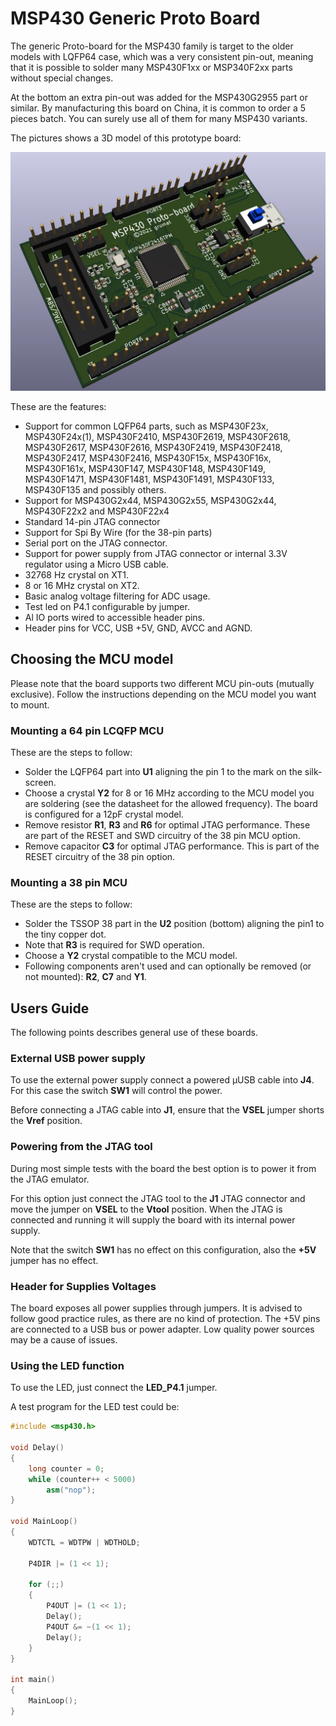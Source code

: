 # MSP430 Generic Proto Board #

The generic Proto-board for the MSP430 family is target to the older models with LQFP64
case, which was a very consistent pin-out, meaning that it is possible to solder many
MSP430F1xx or MSP340F2xx parts without special changes.

At the bottom an extra pin-out was added for the MSP430G2955 part or similar. By 
manufacturing this board on China, it is common to order a 5 pieces batch. You can
surely use all of them for many MSP430 variants.

The pictures shows a 3D model of this prototype board:

![MSP_Proto.png](images/MSP_Proto.png)

These are the features:
- Support for common LQFP64 parts, such as MSP430F23x, MSP430F24x(1), MSP430F2410, 
MSP430F2619, MSP430F2618, MSP430F2617, MSP430F2616, MSP430F2419, MSP430F2418, 
MSP430F2417, MSP430F2416, MSP430F15x, MSP430F16x, MSP430F161x, MSP430F147, MSP430F148, 
MSP430F149, MSP430F1471, MSP430F1481, MSP430F1491, MSP430F133, MSP430F135 and possibly
others.
- Support for MSP430G2x44, MSP430G2x55, MSP430G2x44, MSP430F22x2 and MSP430F22x4
- Standard 14-pin JTAG connector
- Support for Spi By Wire (for the 38-pin parts)
- Serial port on the JTAG connector.
- Support for power supply from JTAG connector or internal 3.3V regulator using a Micro 
USB cable.
- 32768 Hz crystal on XT1.
- 8 or 16 MHz crystal on XT2.
- Basic analog voltage filtering for ADC usage.
- Test led on P4.1 configurable by jumper.
- Al IO ports wired to accessible header pins.
- Header pins for VCC, USB +5V, GND, AVCC and AGND.

## Choosing the MCU model

Please note that the board supports two different MCU pin-outs (mutually exclusive).
Follow the instructions depending on the MCU model you want to mount.

### Mounting a 64 pin LCQFP MCU

These are the steps to follow:
- Solder the LQFP64 part into **U1** aligning the pin 1 to the mark on the silk-screen.
- Choose a crystal **Y2** for 8 or 16 MHz according to the MCU model you are soldering (see the datasheet for the allowed frequency). The board is configured for a 12pF 
crystal model.
- Remove resistor **R1**, **R3** and **R6** for optimal JTAG performance. These are part of the RESET and SWD circuitry of the 38 pin MCU option.
- Remove capacitor **C3** for optimal JTAG performance. This is part of the RESET circuitry of the 38 pin option.

### Mounting a 38 pin MCU

These are the steps to follow:
- Solder the TSSOP 38 part in the **U2** position (bottom) aligning the pin1 to the 
tiny copper dot.
- Note that **R3** is required for SWD operation.
- Choose a **Y2** crystal compatible to the MCU model.
- Following components aren't used and can optionally be removed (or not mounted):
**R2**, **C7** and **Y1**.

## Users Guide

The following points describes general use of these boards.

### External USB power supply

To use the external power supply connect a powered µUSB cable into **J4**. For this 
case the switch **SW1** will control the power.

Before connecting a JTAG cable into **J1**, ensure that the **VSEL** jumper shorts 
the **Vref** position.

### Powering from the JTAG tool

During most simple tests with the board the best option is to power it from the
JTAG emulator.

For this option just connect the JTAG tool to the **J1** JTAG connector and move 
the jumper on **VSEL** to the **Vtool** position. When the JTAG is connected and
running it will supply the board with its internal power supply.

Note that the switch **SW1** has no effect on this configuration, also the 
**+5V** jumper has no effect.

### Header for Supplies Voltages

The board exposes all power supplies through jumpers. It is advised to follow
good practice rules, as there are no kind of protection. The +5V pins are 
connected to a USB bus or power adapter. Low quality power sources may be 
a cause of issues.

### Using the LED function

To use the LED, just connect the **LED_P4.1** jumper.

A test program for the LED test could be:

```cpp
#include <msp430.h>

void Delay()
{
	long counter = 0;
	while (counter++ < 5000)
		asm("nop");
}

void MainLoop()
{
	WDTCTL = WDTPW | WDTHOLD;
	
	P4DIR |= (1 << 1);
	
	for (;;)
	{
		P4OUT |= (1 << 1);
		Delay();
		P4OUT &= ~(1 << 1);
		Delay();
	}
}

int main()
{
	MainLoop();
}
```


